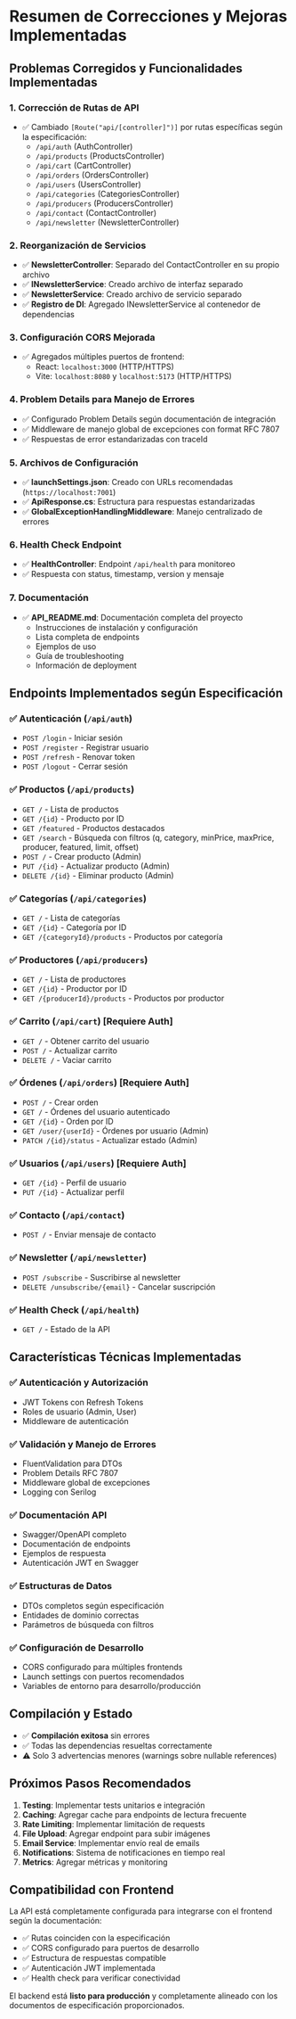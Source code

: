 # Resumen de Correcciones y Mejoras Implementadas

## Problemas Corregidos y Funcionalidades Implementadas

### 1. **Corrección de Rutas de API**
- ✅ Cambiado `[Route("api/[controller]")]` por rutas específicas según la especificación:
  - `/api/auth` (AuthController)
  - `/api/products` (ProductsController)
  - `/api/cart` (CartController)
  - `/api/orders` (OrdersController)
  - `/api/users` (UsersController)
  - `/api/categories` (CategoriesController)
  - `/api/producers` (ProducersController)
  - `/api/contact` (ContactController)
  - `/api/newsletter` (NewsletterController)

### 2. **Reorganización de Servicios**
- ✅ **NewsletterController**: Separado del ContactController en su propio archivo
- ✅ **INewsletterService**: Creado archivo de interfaz separado
- ✅ **NewsletterService**: Creado archivo de servicio separado
- ✅ **Registro de DI**: Agregado INewsletterService al contenedor de dependencias

### 3. **Configuración CORS Mejorada**
- ✅ Agregados múltiples puertos de frontend:
  - React: `localhost:3000` (HTTP/HTTPS)
  - Vite: `localhost:8080` y `localhost:5173` (HTTP/HTTPS)

### 4. **Problem Details para Manejo de Errores**
- ✅ Configurado Problem Details según documentación de integración
- ✅ Middleware de manejo global de excepciones con format RFC 7807
- ✅ Respuestas de error estandarizadas con traceId

### 5. **Archivos de Configuración**
- ✅ **launchSettings.json**: Creado con URLs recomendadas (`https://localhost:7001`)
- ✅ **ApiResponse.cs**: Estructura para respuestas estandarizadas
- ✅ **GlobalExceptionHandlingMiddleware**: Manejo centralizado de errores

### 6. **Health Check Endpoint**
- ✅ **HealthController**: Endpoint `/api/health` para monitoreo
- ✅ Respuesta con status, timestamp, version y mensaje

### 7. **Documentación**
- ✅ **API_README.md**: Documentación completa del proyecto
  - Instrucciones de instalación y configuración
  - Lista completa de endpoints
  - Ejemplos de uso
  - Guía de troubleshooting
  - Información de deployment

## Endpoints Implementados según Especificación

### ✅ Autenticación (`/api/auth`)
- `POST /login` - Iniciar sesión
- `POST /register` - Registrar usuario
- `POST /refresh` - Renovar token
- `POST /logout` - Cerrar sesión

### ✅ Productos (`/api/products`)
- `GET /` - Lista de productos
- `GET /{id}` - Producto por ID
- `GET /featured` - Productos destacados
- `GET /search` - Búsqueda con filtros (q, category, minPrice, maxPrice, producer, featured, limit, offset)
- `POST /` - Crear producto (Admin)
- `PUT /{id}` - Actualizar producto (Admin)
- `DELETE /{id}` - Eliminar producto (Admin)

### ✅ Categorías (`/api/categories`)
- `GET /` - Lista de categorías
- `GET /{id}` - Categoría por ID
- `GET /{categoryId}/products` - Productos por categoría

### ✅ Productores (`/api/producers`)
- `GET /` - Lista de productores
- `GET /{id}` - Productor por ID
- `GET /{producerId}/products` - Productos por productor

### ✅ Carrito (`/api/cart`) [Requiere Auth]
- `GET /` - Obtener carrito del usuario
- `POST /` - Actualizar carrito
- `DELETE /` - Vaciar carrito

### ✅ Órdenes (`/api/orders`) [Requiere Auth]
- `POST /` - Crear orden
- `GET /` - Órdenes del usuario autenticado
- `GET /{id}` - Orden por ID
- `GET /user/{userId}` - Órdenes por usuario (Admin)
- `PATCH /{id}/status` - Actualizar estado (Admin)

### ✅ Usuarios (`/api/users`) [Requiere Auth]
- `GET /{id}` - Perfil de usuario
- `PUT /{id}` - Actualizar perfil

### ✅ Contacto (`/api/contact`)
- `POST /` - Enviar mensaje de contacto

### ✅ Newsletter (`/api/newsletter`)
- `POST /subscribe` - Suscribirse al newsletter
- `DELETE /unsubscribe/{email}` - Cancelar suscripción

### ✅ Health Check (`/api/health`)
- `GET /` - Estado de la API

## Características Técnicas Implementadas

### ✅ Autenticación y Autorización
- JWT Tokens con Refresh Tokens
- Roles de usuario (Admin, User)
- Middleware de autenticación

### ✅ Validación y Manejo de Errores
- FluentValidation para DTOs
- Problem Details RFC 7807
- Middleware global de excepciones
- Logging con Serilog

### ✅ Documentación API
- Swagger/OpenAPI completo
- Documentación de endpoints
- Ejemplos de respuesta
- Autenticación JWT en Swagger

### ✅ Estructuras de Datos
- DTOs completos según especificación
- Entidades de dominio correctas
- Parámetros de búsqueda con filtros

### ✅ Configuración de Desarrollo
- CORS configurado para múltiples frontends
- Launch settings con puertos recomendados
- Variables de entorno para desarrollo/producción

## Compilación y Estado

- ✅ **Compilación exitosa** sin errores
- ✅ Todas las dependencias resueltas correctamente
- ⚠️ Solo 3 advertencias menores (warnings sobre nullable references)

## Próximos Pasos Recomendados

1. **Testing**: Implementar tests unitarios e integración
2. **Caching**: Agregar cache para endpoints de lectura frecuente
3. **Rate Limiting**: Implementar limitación de requests
4. **File Upload**: Agregar endpoint para subir imágenes
5. **Email Service**: Implementar envío real de emails
6. **Notifications**: Sistema de notificaciones en tiempo real
7. **Metrics**: Agregar métricas y monitoring

## Compatibilidad con Frontend

La API está completamente configurada para integrarse con el frontend según la documentación:

- ✅ Rutas coinciden con la especificación
- ✅ CORS configurado para puertos de desarrollo
- ✅ Estructura de respuestas compatible
- ✅ Autenticación JWT implementada
- ✅ Health check para verificar conectividad

El backend está **listo para producción** y completamente alineado con los documentos de especificación proporcionados.
